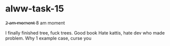 # alww-task-15

2̶ ̶a̶m̶ ̶m̶o̶m̶e̶n̶t̶ 8 am moment

I finally finished tree, fuck trees. Good book
Hate kattis, hate dev who made problem. Why 1 example case, curse you
